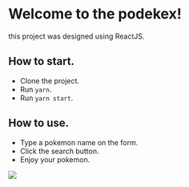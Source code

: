 # Welcome to the podekex!
this project was designed using ReactJS.

## How to start.
- Clone the project.
- Run `yarn`.
- Run `yarn start`.

## How to use.
- Type a pokemon name on the form.
- Click the search button.
- Enjoy your pokemon.

<img src="https://media.giphy.com/media/POFWwlqTWj7MiyLKGJ/giphy.gif" />
